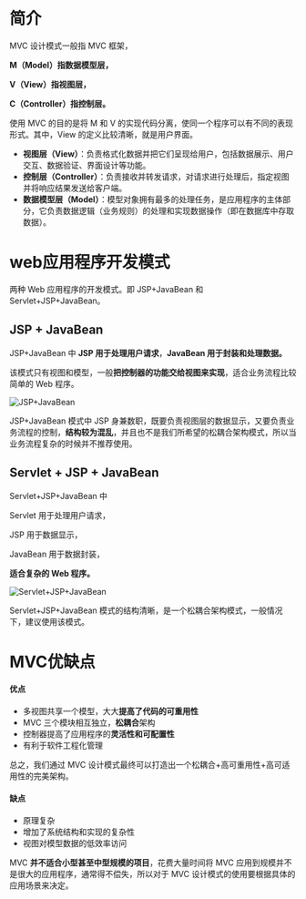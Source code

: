# 简介

MVC 设计模式一般指 MVC 框架，

**M（Model）指数据模型层，**

**V（View）指视图层，**

**C（Controller）指控制层。**

使用 MVC 的目的是将 M 和 V 的实现代码分离，使同一个程序可以有不同的表现形式。其中，View 的定义比较清晰，就是用户界面。

- **视图层（View）**：负责格式化数据并把它们呈现给用户，包括数据展示、用户交互、数据验证、界面设计等功能。
- **控制层（Controller）**：负责接收并转发请求，对请求进行处理后，指定视图并将响应结果发送给客户端。
- **数据模型层（Model）**：模型对象拥有最多的处理任务，是应用程序的主体部分，它负责数据逻辑（业务规则）的处理和实现数据操作（即在数据库中存取数据）。

# web应用程序开发模式

两种 Web 应用程序的开发模式。即 JSP+JavaBean 和 Servlet+JSP+JavaBean。

## JSP + JavaBean

JSP+JavaBean 中 **JSP 用于处理用户请求**，**JavaBean 用于封装和处理数据。**

该模式只有视图和模型，一般**把控制器的功能交给视图来实现**，适合业务流程比较简单的 Web 程序。

![JSP+JavaBean](http://c.biancheng.net/uploads/allimg/210705/1130463606-0.png)

JSP+JavaBean 模式中 JSP 身兼数职，既要负责视图层的数据显示，又要负责业务流程的控制，**结构较为混乱**，并且也不是我们所希望的松耦合架构模式，所以当业务流程复杂的时候并不推荐使用。

## Servlet + JSP + JavaBean

Servlet+JSP+JavaBean 中

Servlet 用于处理用户请求，

JSP 用于数据显示，

JavaBean 用于数据封装，

**适合复杂的 Web 程序。**

![Servlet+JSP+JavaBean](http://c.biancheng.net/uploads/allimg/210705/1130462557-1.png)

Servlet+JSP+JavaBean 模式的结构清晰，是一个松耦合架构模式，一般情况下，建议使用该模式。



# MVC优缺点



#### 优点

- 多视图共享一个模型，大大**提高了代码的可重用性**
- MVC 三个模块相互独立，**松耦合**架构
- 控制器提高了应用程序的**灵活性和可配置性**
- 有利于软件工程化管理


总之，我们通过 MVC 设计模式最终可以打造出一个松耦合+高可重用性+高可适用性的完美架构。

#### 缺点

- 原理复杂
- 增加了系统结构和实现的复杂性
- 视图对模型数据的低效率访问


MVC **并不适合小型甚至中型规模的项目**，花费大量时间将 MVC 应用到规模并不是很大的应用程序，通常得不偿失，所以对于 MVC 设计模式的使用要根据具体的应用场景来决定。

